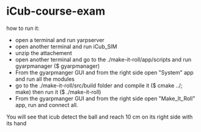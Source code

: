 iCub-course-exam
================

how to run it:

- open a terminal and run yarpserver
- open another terminal and run iCub_SIM
- unzip the attachement
- open another terminal and go to the ./make-it-roll/app/scripts and run 
gyarpmanager ($ gyarpmanager)
- From the gyarpmanger GUI and from the right side open "System" app and 
run all the modules
- go to the ./make-it-roll/src/build folder and compile it ($ cmake ../; 
make) then run it ($ ./make-it-roll)
- From the gyarpmanger GUI and from the right side open "Make_It_Roll" 
app, run and connect all.

You will see that icub detect the ball and reach 10 cm on its right side 
with its hand 
